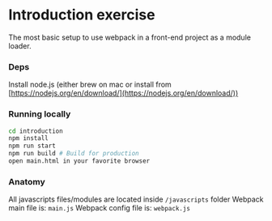 # Introduction exercise

The most basic setup to use webpack in a front-end project as a module loader.

### Deps
Install node.js (either brew on mac or install from [https://nodejs.org/en/download/](https://nodejs.org/en/download/))

### Running locally
```bash
cd introduction
npm install
npm run start
npm run build # Build for production
open main.html in your favorite browser
```

### Anatomy
All javascripts files/modules are located inside `/javascripts` folder
Webpack main file is: `main.js`
Webpack config file is: `webpack.js`
